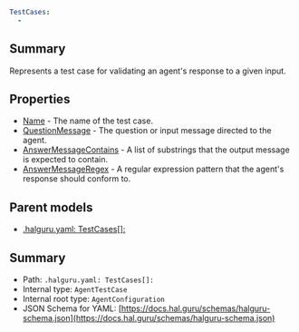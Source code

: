 <!--
title: TestCases[]
version: DEBUG
generated: true
date: 2025-04-09
node: This file is generated by the command-line program: `halguru manual --generate-docs`
-->


```yaml
TestCases:
  -
```

## Summary

Represents a test case for validating an agent's response to a given input.

## Properties

* [Name]((halguru)-testcases-list-name.md) - The name of the test case.
* [QuestionMessage]((halguru)-testcases-list-questionmessage.md) - The question or input message directed to the agent.
* [AnswerMessageContains]((halguru)-testcases-list-answermessagecontains.md) - A list of substrings that the output message is expected to contain.
* [AnswerMessageRegex]((halguru)-testcases-list-answermessageregex.md) - A regular expression pattern that the agent's response should conform to.

## Parent models

* [.halguru.yaml: TestCases[]:]((halguru)-testcases-list.md)
## Summary

* Path: `.halguru.yaml: TestCases[]:`
* Internal type: `AgentTestCase`
* Internal root type: `AgentConfiguration`
* JSON Schema for YAML: [https://docs.hal.guru/schemas/halguru-schema.json](https://docs.hal.guru/schemas/halguru-schema.json)
